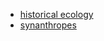 * [historical ecology](https://en.wikipedia.org/wiki/Historical_ecology)
* [synanthropes](https://en.wikipedia.org/wiki/Synanthrope)
